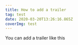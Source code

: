 ```yaml
---
title: How to add a trailer
tag: test
date: 2020-03-20T13:26:16.865Z
coverImg: test
---
```

You can add a trailer like this